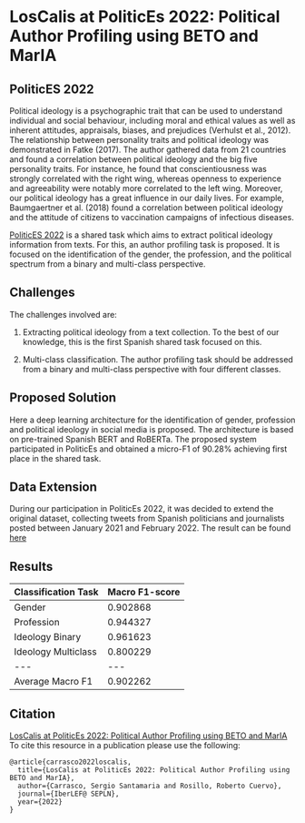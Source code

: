 # LosCalis at PoliticEs 2022: Political Author Profiling using BETO and MarIA

## PoliticES 2022

Political ideology is a psychographic trait that can be used to understand individual and social behaviour, including moral and ethical values as well as inherent attitudes, appraisals, biases, and prejudices (Verhulst et al., 2012). The relationship between personality traits and political ideology was demonstrated in Fatke (2017). The author gathered data from 21 countries and found a correlation between political ideology and the big five personality traits. For instance, he found that conscientiousness was strongly correlated with the right wing, whereas openness to experience and agreeability were notably more correlated to the left wing. Moreover, our political ideology has a great influence in our daily lives. For example, Baumgaertner et al. (2018) found a correlation between political ideology and the attitude of citizens to vaccination campaigns of infectious diseases.

[PoliticES 2022](https://codalab.lisn.upsaclay.fr/competitions/1948) is a shared task which aims to extract political ideology information from texts. For this, an author profiling task is proposed. It is focused on the identification of the gender, the profession, and the political spectrum from a binary and multi-class perspective.

## Challenges 
The challenges involved are:

1. Extracting political ideology from a text collection. To the best of our knowledge, this is the first Spanish shared task focused on this.

2. Multi-class classification. The author profiling task should be addressed from a binary and multi-class perspective with four different classes.

## Proposed Solution

Here a deep learning architecture for the identification of gender, profession and political ideology in social media is proposed. The architecture is based on pre-trained Spanish BERT and RoBERTa. The proposed system participated in PoliticEs and obtained a micro-F1 of 90.28% achieving first place in the shared task.

## Data Extension
During our participation in PoliticEs 2022, it was decided to extend the original dataset, collecting tweets from Spanish politicians and journalists posted between January 2021 and February 2022. The result can be found [here](https://github.com/ssantamaria94/PoliticES2022/tree/main/data)

## Results

Classification Task | Macro F1-score|
--- | --- 
Gender | 0.902868
Profession | 0.944327
Ideology Binary | 0.961623
Ideology Multiclass | 0.800229
--- | --- 
Average Macro F1 | 0.902262

## Citation
[LosCalis at PoliticEs 2022: Political Author Profiling using BETO and MarIA](http://ceur-ws.org/Vol-3202/politices-paper1.pdf)
To cite this resource in a publication please use the following:

```
@article{carrasco2022loscalis,
  title={LosCalis at PoliticEs 2022: Political Author Profiling using BETO and MarIA},
  author={Carrasco, Sergio Santamaria and Rosillo, Roberto Cuervo},
  journal={IberLEF@ SEPLN},
  year={2022}
}
```
